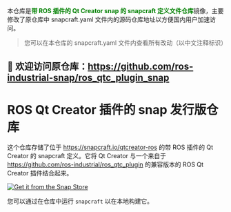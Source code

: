 本仓库是<font color="#008000">**带 ROS 插件的 Qt Creator snap 的 snapcraft 定义文件仓库**</font>镜像，主要修改了原仓库中 snapcraft.yaml 文件内的源码仓库地址以方便国内用户加速访问。
> 您可以在本仓库的 snapcraft.yaml 文件内查看所有改动（以中文注释标识）

## 🔔 欢迎访问原仓库：<https://github.com/ros-industrial-snap/ros_qtc_plugin_snap>

# ROS Qt Creator 插件的 snap 发行版仓库

这个仓库存储了位于 <https://snapcraft.io/qtcreator-ros> 的带 ROS 插件的 Qt Creator 的 snapcraft 定义。它将 Qt Creator 与一个来自于 <https://github.com/ros-industrial/ros_qtc_plugin> 的兼容版本的 ROS Qt Creator 插件结合起来。

[![Get it from the Snap Store](https://snapcraft.io/static/images/badges/en/snap-store-black.svg)](https://snapcraft.io/qtcreator-ros)

您可以通过在仓库中运行 `snapcraft` 以在本地构建它。
